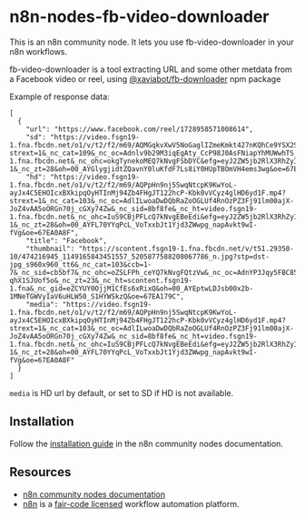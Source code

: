 # n8n-nodes-fb-video-downloader

This is an n8n community node. It lets you use fb-video-downloader in your n8n workflows.

fb-video-downloader is a tool extracting URL and some other metdata from a Facebook video or reel, using [@xaviabot/fb-downloader](https://github.com/xaviabot/fb-downloader) npm package

Example of response data:

```
[
  {
    "url": "https://www.facebook.com/reel/1728958571008614",
    "sd": "https://video.fsgn19-1.fna.fbcdn.net/o1/v/t2/f2/m69/AQMGqkvXwV5NoGaglIZmeKmkt427nKQhCe9YSX2SwrknhCqJ_6mqnzg63njHgPEc0FyGT3QFwqbsuJYd9hnWf1aC.mp4?strext=1&_nc_cat=109&_nc_oc=Adnlv9b29M3iqEgAty_CcP98J0AsFNiapYhMUWwhTS_WuVfwhgNZ3u3Ssf72IUMasQ0&_nc_sid=8bf8fe&_nc_ht=video.fsgn19-1.fna.fbcdn.net&_nc_ohc=okgTynekoMEQ7kNvgFSbDYC&efg=eyJ2ZW5jb2RlX3RhZyI6Inhwdl9wcm9ncmVzc2l2ZS5GQUNFQk9PSy4uQzMuMzYwLnByb2dyZXNzaXZlX2gyNjQtYmFzaWMtZ2VuMl8zNjBwIiwieHB2X2Fzc2V0X2lkIjo0OTMyNDU4NDM0MDAzNTksInZpX3VzZWNhc2VfaWQiOjEwMDk5LCJkdXJhdGlvbl9zIjoyOSwidXJsZ2VuX3NvdXJjZSI6Ind3dyJ9&ccb=17-1&_nc_zt=28&oh=00_AYGlygjidtZQavnY0luKfdF7Ls8iY0HUpTBOmVH4ems3wg&oe=67E9E8DD",
    "hd": "https://video.fsgn19-1.fna.fbcdn.net/o1/v/t2/f2/m69/AQPpHn9nj5SwqNtcpK9KwYoL-ayJx4C5EHOIcxBXkipqOyHTInMj94Zb4FHgJT122hcP-Kbk0vVCyz4glHD6yd1F.mp4?strext=1&_nc_cat=103&_nc_oc=AdlILwoaDwDQbRaZoOGLUf4RnOzPZ3Fj91lm00ajX-JoZ4vAA5oORGn70j_cGXy74Zw&_nc_sid=8bf8fe&_nc_ht=video.fsgn19-1.fna.fbcdn.net&_nc_ohc=IuS9CBjPFLcQ7kNvgEBeEdi&efg=eyJ2ZW5jb2RlX3RhZyI6Inhwdl9wcm9ncmVzc2l2ZS5GQUNFQk9PSy4uQzMuNzIwLnByb2dyZXNzaXZlX2gyNjQtYmFzaWMtZ2VuMl83MjBwIiwieHB2X2Fzc2V0X2lkIjo0OTMyNDU4NDM0MDAzNTksInZpX3VzZWNhc2VfaWQiOjEwMDk5LCJkdXJhdGlvbl9zIjoyOSwidXJsZ2VuX3NvdXJjZSI6Ind3dyJ9&ccb=17-1&_nc_zt=28&oh=00_AYFL70YYqPcL_VoTxxbJt1Yjd3ZWwpg_napAvkt9wI-fVg&oe=67EA0A8F",
    "title": "Facebook",
    "thumbnail": "https://scontent.fsgn19-1.fna.fbcdn.net/v/t51.29350-10/474216945_1149165843451557_5205877588208067786_n.jpg?stp=dst-jpg_s960x960_tt6&_nc_cat=103&ccb=1-7&_nc_sid=cb5bf7&_nc_ohc=oZSLFPh_ceYQ7kNvgFQtzVw&_nc_oc=AdnYP3Jqy5FBC85zc1KN7TpxY4eMxYppyammkyzxhJ3uHHc8gWqvMjI-qhX1SJUof5o&_nc_zt=23&_nc_ht=scontent.fsgn19-1.fna&_nc_gid=eZCYUY0OjjM1CfEs6xRixQ&oh=00_AYEptwLDJsb00x2b-1MNeTGWVyIaV6uHLW50_S1HYWSkzQ&oe=67EA179C",
    "media": "https://video.fsgn19-1.fna.fbcdn.net/o1/v/t2/f2/m69/AQPpHn9nj5SwqNtcpK9KwYoL-ayJx4C5EHOIcxBXkipqOyHTInMj94Zb4FHgJT122hcP-Kbk0vVCyz4glHD6yd1F.mp4?strext=1&_nc_cat=103&_nc_oc=AdlILwoaDwDQbRaZoOGLUf4RnOzPZ3Fj91lm00ajX-JoZ4vAA5oORGn70j_cGXy74Zw&_nc_sid=8bf8fe&_nc_ht=video.fsgn19-1.fna.fbcdn.net&_nc_ohc=IuS9CBjPFLcQ7kNvgEBeEdi&efg=eyJ2ZW5jb2RlX3RhZyI6Inhwdl9wcm9ncmVzc2l2ZS5GQUNFQk9PSy4uQzMuNzIwLnByb2dyZXNzaXZlX2gyNjQtYmFzaWMtZ2VuMl83MjBwIiwieHB2X2Fzc2V0X2lkIjo0OTMyNDU4NDM0MDAzNTksInZpX3VzZWNhc2VfaWQiOjEwMDk5LCJkdXJhdGlvbl9zIjoyOSwidXJsZ2VuX3NvdXJjZSI6Ind3dyJ9&ccb=17-1&_nc_zt=28&oh=00_AYFL70YYqPcL_VoTxxbJt1Yjd3ZWwpg_napAvkt9wI-fVg&oe=67EA0A8F"
  }
]
```

`media` is HD url by default, or set to SD if HD is not available.


## Installation

Follow the [installation guide](https://docs.n8n.io/integrations/community-nodes/installation/) in the n8n community nodes documentation.

## Resources

* [n8n community nodes documentation](https://docs.n8n.io/integrations/community-nodes/)
* [n8n](https://n8n.io/) is a [fair-code licensed](https://docs.n8n.io/reference/license/) workflow automation platform.